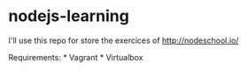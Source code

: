 nodejs-learning
===============

I'll use this repo for store the exercices of http://nodeschool.io/

Requirements:
	* Vagrant
	* Virtualbox